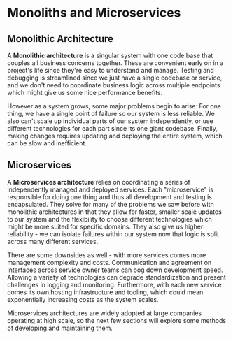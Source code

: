 # Monoliths and Microservices

## Monolithic Architecture

A **Monolithic architecture** is a singular system with one code base that couples all business concerns together. These are convenient early on in a project's life since they're easy to understand and manage. Testing and debugging is streamlined since we just have a single codebase or service, and we don't need to coordinate business logic across multiple endpoints which might give us some nice performance benefits.

However as a system grows, some major problems begin to arise: For one thing, we have a single point of failure so our system is less reliable. We also can't scale up individual parts of our system independently, or use different technologies for each part since its one giant codebase. Finally, making changes requires updating and deploying the entire system, which can be slow and inefficient.

## Microservices

A **Microservices architecture** relies on coordinating a series of independently managed and deployed services. Each "microservice" is responsible for doing one thing and thus all development and testing is encapsulated. They solve for many of the problems we saw before with monolithic architectures in that they allow for faster, smaller scale updates to our system and the flexibility to choose different technologies which might be more suited for specific domains. They also give us higher reliability - we can isolate failures within our system now that logic is split across many different services.

There are some downsides as well - with more services comes more management complexity and costs. Communication and agreement on interfaces across service owner teams can bog down development speed. Allowing a variety of technologies can degrade standardization and present challenges in logging and monitoring. Furthermore, with each new service comes its own hosting infrastructure and tooling, which could mean exponentially increasing costs as the system scales.

Microservices architectures are widely adopted at large companies operating at high scale, so the next few sections will explore some methods of developing and maintaining them.
